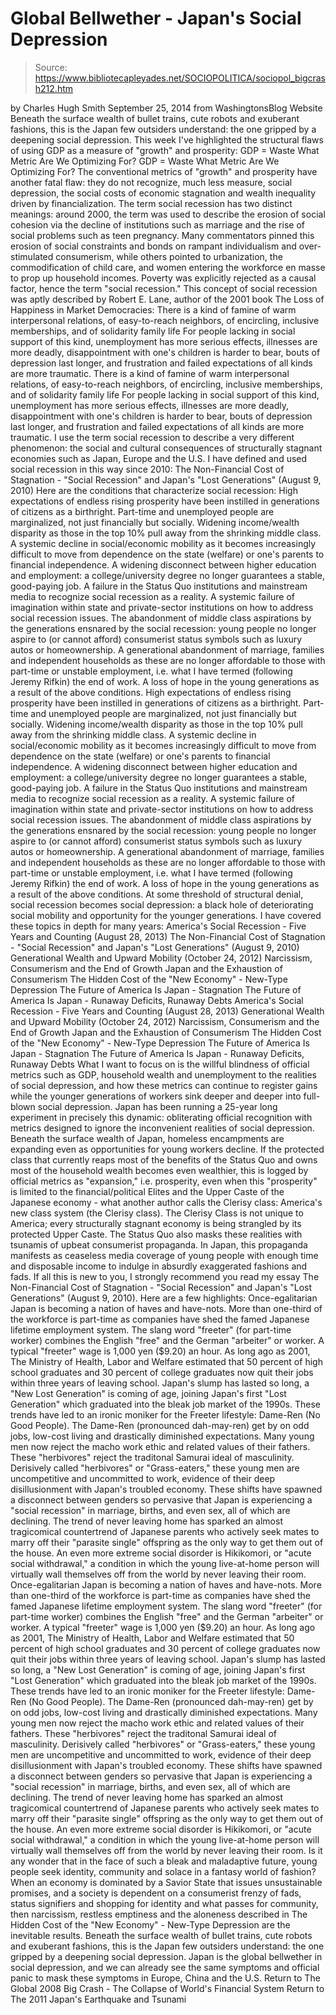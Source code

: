 # Global Bellwether - Japan's Social Depression

> Source: https://www.bibliotecapleyades.net/SOCIOPOLITICA/sociopol_bigcrash212.htm

by Charles Hugh Smith September 25, 2014 from WashingtonsBlog Website
Beneath the surface wealth
of bullet trains, cute robots and exuberant fashions,
this is the Japan few outsiders understand:
the one gripped by a deepening social depression.
This week I've highlighted the structural flaws of using GDP as a measure of "growth" and prosperity:
GDP = Waste What Metric Are We Optimizing For?
GDP = Waste
What Metric Are We Optimizing For?
The conventional metrics of "growth" and prosperity have another fatal flaw:
they do not recognize, much less measure, social depression, the social costs of economic stagnation and wealth inequality driven by financialization.
The term social recession has two distinct meanings: around 2000, the term was used to describe the erosion of social cohesion via the decline of institutions such as marriage and the rise of social problems such as teen pregnancy.
Many commentators pinned this erosion of social constraints and bonds on rampant individualism and over-stimulated consumerism, while others pointed to urbanization, the commodification of child care, and women entering the workforce en masse to prop up household incomes.
Poverty was explicitly rejected as a causal factor, hence the term "social recession."
This concept of social recession was aptly described by Robert E. Lane, author of the 2001 book The Loss of Happiness in Market Democracies:
There is a kind of famine of warm interpersonal relations, of easy-to-reach neighbors, of encircling, inclusive memberships, and of solidarity family life For people lacking in social support of this kind, unemployment has more serious effects, illnesses are more deadly, disappointment with one's children is harder to bear, bouts of depression last longer, and frustration and failed expectations of all kinds are more traumatic.
There is a kind of famine of warm interpersonal relations, of easy-to-reach neighbors, of encircling, inclusive memberships, and of solidarity family life
For people lacking in social support of this kind, unemployment has more serious effects, illnesses are more deadly, disappointment with one's children is harder to bear, bouts of depression last longer, and frustration and failed expectations of all kinds are more traumatic.
I use the term social recession to describe a very different phenomenon:
the social and cultural consequences of structurally stagnant economies such as Japan, Europe and the U.S.
I have defined and used social recession in this way since 2010:
The Non-Financial Cost of Stagnation - "Social Recession" and Japan's "Lost Generations" (August 9, 2010)
Here are the conditions that characterize social recession:
High expectations of endless rising prosperity have been instilled in generations of citizens as a birthright. Part-time and unemployed people are marginalized, not just financially but socially. Widening income/wealth disparity as those in the top 10% pull away from the shrinking middle class. A systemic decline in social/economic mobility as it becomes increasingly difficult to move from dependence on the state (welfare) or one's parents to financial independence. A widening disconnect between higher education and employment: a college/university degree no longer guarantees a stable, good-paying job. A failure in the Status Quo institutions and mainstream media to recognize social recession as a reality. A systemic failure of imagination within state and private-sector institutions on how to address social recession issues. The abandonment of middle class aspirations by the generations ensnared by the social recession: young people no longer aspire to (or cannot afford) consumerist status symbols such as luxury autos or homeownership. A generational abandonment of marriage, families and independent households as these are no longer affordable to those with part-time or unstable employment, i.e. what I have termed (following Jeremy Rifkin) the end of work. A loss of hope in the young generations as a result of the above conditions.
High expectations of endless rising prosperity have been instilled in generations of citizens as a birthright.
Part-time and unemployed people are marginalized, not just financially but socially.
Widening income/wealth disparity as those in the top 10% pull away from the shrinking middle class.
A systemic decline in social/economic mobility as it becomes increasingly difficult to move from dependence on the state (welfare) or one's parents to financial independence.
A widening disconnect between higher education and employment: a college/university degree no longer guarantees a stable, good-paying job.
A failure in the Status Quo institutions and mainstream media to recognize social recession as a reality.
A systemic failure of imagination within state and private-sector institutions on how to address social recession issues.
The abandonment of middle class aspirations by the generations ensnared by the social recession: young people no longer aspire to (or cannot afford) consumerist status symbols such as luxury autos or homeownership.
A generational abandonment of marriage, families and independent households as these are no longer affordable to those with part-time or unstable employment, i.e. what I have termed (following Jeremy Rifkin) the end of work.
A loss of hope in the young generations as a result of the above conditions.
At some threshold of structural denial, social recession becomes social depression: a black hole of deteriorating social mobility and opportunity for the younger generations.
I have covered these topics in depth for many years:
America's Social Recession - Five Years and Counting (August 28, 2013) The Non-Financial Cost of Stagnation - "Social Recession" and Japan's "Lost Generations" (August 9, 2010) Generational Wealth and Upward Mobility (October 24, 2012) Narcissism, Consumerism and the End of Growth Japan and the Exhaustion of Consumerism The Hidden Cost of the "New Economy" - New-Type Depression The Future of America Is Japan - Stagnation The Future of America Is Japan - Runaway Deficits, Runaway Debts
America's Social Recession - Five Years and Counting (August 28, 2013)
Generational Wealth and Upward Mobility (October 24, 2012)
Narcissism, Consumerism and the End of Growth
Japan and the Exhaustion of Consumerism
The Hidden Cost of the "New Economy" - New-Type Depression
The Future of America Is Japan - Stagnation
The Future of America Is Japan - Runaway Deficits, Runaway Debts
What I want to focus on is the willful blindness of official metrics such as GDP, household wealth and unemployment to the realities of social depression, and how these metrics can continue to register gains while the younger generations of workers sink deeper and deeper into full-blown social depression.
Japan has been running a 25-year long experiment in precisely this dynamic: obliterating official recognition with metrics designed to ignore the inconvenient realities of social depression.
Beneath the surface wealth of Japan, homeless encampments are expanding even as opportunities for young workers decline.
If the protected class that currently reaps most of the benefits of the Status Quo and owns most of the household wealth becomes even wealthier, this is logged by official metrics as "expansion," i.e. prosperity, even when this "prosperity" is limited to the financial/political Elites and the Upper Caste of the Japanese economy - what another author calls the Clerisy class: America's new class system (the Clerisy class).
The Clerisy Class is not unique to America; every structurally stagnant economy is being strangled by its protected Upper Caste.
The Status Quo also masks these realities with tsunamis of upbeat consumerist propaganda. In Japan, this propaganda manifests as ceaseless media coverage of young people with enough time and disposable income to indulge in absurdly exaggerated fashions and fads.
If all this is new to you, I strongly recommend you read my essay The Non-Financial Cost of Stagnation - "Social Recession" and Japan's "Lost Generations" (August 9, 2010).
Here are a few highlights:
Once-egalitarian Japan is becoming a nation of haves and have-nots. More than one-third of the workforce is part-time as companies have shed the famed Japanese lifetime employment system. The slang word "freeter" (for part-time worker) combines the English "free" and the German "arbeiter" or worker. A typical "freeter" wage is 1,000 yen ($9.20) an hour. As long ago as 2001, The Ministry of Health, Labor and Welfare estimated that 50 percent of high school graduates and 30 percent of college graduates now quit their jobs within three years of leaving school. Japan's slump has lasted so long, a "New Lost Generation" is coming of age, joining Japan's first "Lost Generation" which graduated into the bleak job market of the 1990s. These trends have led to an ironic moniker for the Freeter lifestyle: Dame-Ren (No Good People). The Dame-Ren (pronounced dah-may-ren) get by on odd jobs, low-cost living and drastically diminished expectations. Many young men now reject the macho work ethic and related values of their fathers. These "herbivores" reject the traditonal Samurai ideal of masculinity. Derisively called "herbivores" or "Grass-eaters," these young men are uncompetitive and uncommitted to work, evidence of their deep disillusionment with Japan's troubled economy. These shifts have spawned a disconnect between genders so pervasive that Japan is experiencing a "social recession" in marriage, births, and even sex, all of which are declining. The trend of never leaving home has sparked an almost tragicomical countertrend of Japanese parents who actively seek mates to marry off their "parasite single" offspring as the only way to get them out of the house. An even more extreme social disorder is Hikikomori, or "acute social withdrawal," a condition in which the young live-at-home person will virtually wall themselves off from the world by never leaving their room.
Once-egalitarian Japan is becoming a nation of haves and have-nots.
More than one-third of the workforce is part-time as companies have shed the famed Japanese lifetime employment system.
The slang word "freeter" (for part-time worker) combines the English "free" and the German "arbeiter" or worker.
A typical "freeter" wage is 1,000 yen ($9.20) an hour.
As long ago as 2001, The Ministry of Health, Labor and Welfare estimated that 50 percent of high school graduates and 30 percent of college graduates now quit their jobs within three years of leaving school.
Japan's slump has lasted so long, a "New Lost Generation" is coming of age, joining Japan's first "Lost Generation" which graduated into the bleak job market of the 1990s.
These trends have led to an ironic moniker for the Freeter lifestyle: Dame-Ren (No Good People). The Dame-Ren (pronounced dah-may-ren) get by on odd jobs, low-cost living and drastically diminished expectations.
Many young men now reject the macho work ethic and related values of their fathers. These "herbivores" reject the traditonal Samurai ideal of masculinity. Derisively called "herbivores" or "Grass-eaters," these young men are uncompetitive and uncommitted to work, evidence of their deep disillusionment with Japan's troubled economy.
These shifts have spawned a disconnect between genders so pervasive that Japan is experiencing a "social recession" in marriage, births, and even sex, all of which are declining.
The trend of never leaving home has sparked an almost tragicomical countertrend of Japanese parents who actively seek mates to marry off their "parasite single" offspring as the only way to get them out of the house.
An even more extreme social disorder is Hikikomori, or "acute social withdrawal," a condition in which the young live-at-home person will virtually wall themselves off from the world by never leaving their room.
Is it any wonder that in the face of such a bleak and maladaptive future, young people seek identity, community and solace in a fantasy world of fashion?
When an economy is dominated by a Savior State that issues unsustainable promises, and a society is dependent on a consumerist frenzy of fads, status signifiers and shopping for identity and what passes for community, then narcissism, restless emptiness and the aloneness described in The Hidden Cost of the "New Economy" - New-Type Depression are the inevitable results.
Beneath the surface wealth of bullet trains, cute robots and exuberant fashions, this is the Japan few outsiders understand: the one gripped by a deepening social depression.
Japan is the global bellwether in social depression, and we can already see the same symptoms and official panic to mask these symptoms in Europe, China and the U.S.
Return to The Global 2008 Big Crash - The Collapse of World's Financial System
Return to The 2011 Japan's Earthquake and Tsunami
